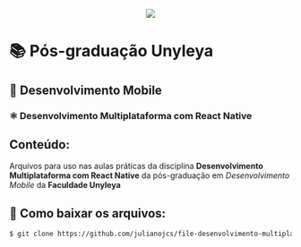 <p align="center">
  <img src="https://badgen.net/badge/icon/react-native?icon=react&label" />
</p>


# 📚 Pós-graduação Unyleya

## 📱 Desenvolvimento Mobile

### ⚛️ Desenvolvimento Multiplataforma com React Native


## Conteúdo:
Arquivos para uso nas aulas práticas da disciplina **Desenvolvimento Multiplataforma com React Native** da pós-graduação em _Desenvolvimento Mobile_ da **Faculdade Unyleya**

## 🚀 Como baixar os arquivos:

```bash
$ git clone https://github.com/julianojcs/file-desenvolvimento-multiplataforma-react-native
```
